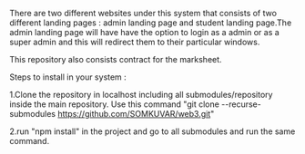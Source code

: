 There are two different websites under this system that consists of two different 
landing pages : admin landing page and student landing page.The admin landing 
page will have have the option to login as a admin or as a super admin and this 
will redirect them to their particular windows. 

This repository also consists contract for the marksheet.

Steps to install in your system :

1.Clone the repository in localhost including all submodules/repository inside the main repository.
  Use this command "git clone --recurse-submodules https://github.com/SOMKUVAR/web3.git"

2.run "npm install" in the project and go to all submodules and run the same command.



